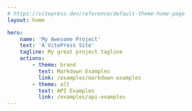 ```yaml
---
# https://vitepress.dev/reference/default-theme-home-page
layout: home

hero:
    name: 'My Awesome Project'
    text: 'A VitePress Site'
    tagline: My great project tagline
    actions:
        - theme: brand
          text: Markdown Examples
          link: /examples/markdown-examples
        - theme: alt
          text: API Examples
          link: /examples/api-examples
---
```

